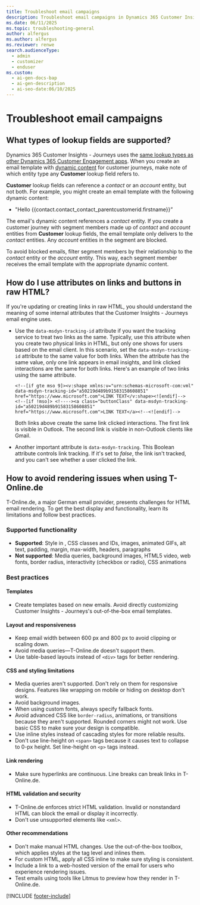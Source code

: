 ```yaml
---
title: Troubleshoot email campaigns
description: Troubleshoot email campaigns in Dynamics 365 Customer Insights - Journeys. Find solutions for lookup fields, HTML links, and T-Online.de rendering issues.
ms.date: 06/11/2025
ms.topic: troubleshooting-general
author: alfergus
ms.author: alfergus
ms.reviewer: renwe
search.audienceType:
  - admin
  - customizer
  - enduser
ms.custom:
  - ai-gen-docs-bap
  - ai-gen-description
  - ai-seo-date:06/10/2025
---
```


# Troubleshoot email campaigns

## What types of lookup fields are supported?

Dynamics 365 Customer Insights - Journeys uses the [same lookup types as other Dynamics 365 Customer Engagement apps](/dynamics365/customerengagement/on-premises/customize/types-of-fields#different-types-of-lookups). When you create an email template with [dynamic content](dynamic-email-content.md) for customer journeys, make note of which entity type any **Customer** lookup field refers to.

**Customer** lookup fields can reference a *contact* or an *account* entity, but not both. For example, you might create an email template with the following dynamic content:
- "Hello {{contact.contact_contact_parentcustomerid.firstname}}”

The email's dynamic content references a *contact* entity. If you create a customer journey with segment members made up of *contact* and *account* entities from **Customer** lookup fields, the email template only delivers to the *contact* entities. Any *account* entities in the segment are blocked. 

To avoid blocked emails, filter segment members by their relationship to the *contact* entity or the *account* entity. This way, each segment member receives the email template with the appropriate dynamic content.

## How do I use attributes on links and buttons in raw HTML?

If you're updating or creating links in raw HTML, you should understand the meaning of some internal attributes that the Customer Insights - Journeys email engine uses.

- Use the `data-msdyn-tracking-id` attribute if you want the tracking service to treat two links as the same. Typically, use this attribute when you create two physical links in HTML, but only one shows for users based on the email client. In this scenario, set the `data-msdyn-tracking-id` attribute to the same value for both links. When the attribute has the same value, only one link appears in email insights, and link clicked interactions are the same for both links. Here's an example of two links using the same attribute.

    ```
    <!--[if gte mso 9]><v:shape xmlns:v="urn:schemas-microsoft-com:vml" data-msdyn-tracking-id="a50219d489b91583158608851" href="https://www.microsoft.com">LINK TEXT</v:shape><![endif]-->
    <!--[if !mso]> <!----><a class="buttonClass" data-msdyn-tracking-id="a50219d489b91583158608851" href="https://www.microsoft.com">LINK TEXT</a><!--<![endif]-->
    ```

    Both links above create the same link clicked interactions. The first link is visible in Outlook. The second link is visible in non-Outlook clients like Gmail.

- Another important attribute is `data-msdyn-tracking`. This Boolean attribute controls link tracking. If it's set to *false*, the link isn't tracked, and you can't see whether a user clicked the link.

## How to avoid rendering issues when using T-Online.de

T-Online.de, a major German email provider, presents challenges for HTML email rendering. To get the best display and functionality, learn its limitations and follow best practices.

### Supported functionality

- **Supported**: Style in <head>, CSS classes and IDs, images, animated GIFs, alt text, padding, margin, max-width, headers, paragraphs
- **Not supported**: Media queries, background images, HTML5 video, web fonts, border radius, interactivity (checkbox or radio), CSS animations

### Best practices

#### Templates

- Create templates based on new emails. Avoid directly customizing Customer Insights - Journeys's out-of-the-box email templates.

#### Layout and responsiveness

- Keep email width between 600 px and 800 px to avoid clipping or scaling down.
- Avoid media queries—T-Online.de doesn't support them.
- Use table-based layouts instead of `<div>` tags for better rendering.

#### CSS and styling limitations

- Media queries aren't supported. Don't rely on them for responsive designs. Features like wrapping on mobile or hiding on desktop don't work.
- Avoid background images.
- When using custom fonts, always specify fallback fonts.
- Avoid advanced CSS like `border-radius`, animations, or transitions because they aren't supported. Rounded corners might not work. Use basic CSS to make sure your design is compatible.
- Use inline styles instead of cascading styles for more reliable results.
- Don't use line-height on `<span>` tags because it causes text to collapse to 0-px height. Set line-height on `<p>` tags instead.

#### Link rendering

- Make sure hyperlinks are continuous. Line breaks can break links in T-Online.de.

#### HTML validation and security

- T-Online.de enforces strict HTML validation. Invalid or nonstandard HTML can block the email or display it incorrectly.
- Don't use unsupported elements like `<xml>`.

#### Other recommendations

- Don't make manual HTML changes. Use the out-of-the-box toolbox, which applies styles at the tag level and inlines them.
- For custom HTML, apply all CSS inline to make sure styling is consistent.
- Include a link to a web-hosted version of the email for users who experience rendering issues.
- Test emails using tools like Litmus to preview how they render in T-Online.de.

[!INCLUDE [footer-include](./includes/footer-banner.md)]
